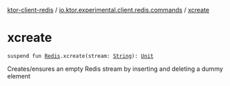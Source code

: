 [ktor-client-redis](../index.md) / [io.ktor.experimental.client.redis.commands](index.md) / [xcreate](./xcreate.md)

# xcreate

`suspend fun `[`Redis`](../io.ktor.experimental.client.redis/-redis/index.md)`.xcreate(stream: `[`String`](https://kotlinlang.org/api/latest/jvm/stdlib/kotlin/-string/index.html)`): `[`Unit`](https://kotlinlang.org/api/latest/jvm/stdlib/kotlin/-unit/index.html)

Creates/ensures an empty Redis stream by inserting and deleting a dummy element


